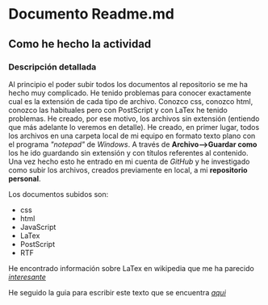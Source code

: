 # Documento Readme.md
## Como he hecho la actividad
### Descripción detallada

Al principio el poder subir todos los documentos al repositorio se me ha hecho muy complicado.
He tenido problemas para conocer exactamente cual es la extensión de cada tipo de archivo. Conozco css, conozco html, conozco las habituales pero con PostScript y con LaTex he tenido problemas. He creado, por ese motivo, los archivos sin extensión (entiendo que más adelante lo veremos en detalle).
He creado, en primer lugar, todos los archivos en una carpeta local de mi equipo en formato texto plano con el programa _"notepad"_ de _Windows_. A través de **Archivo-->Guardar como** los he ido guardando sin extensión y con títulos referentes al contenido.
Una vez hecho esto he entrado en mi cuenta de _GitHub_ y he investigado como subir los archivos, creados previamente en local, a mi **repositorio personal**.


Los documentos subidos son:
* css
* html
* JavaScript
* LaTex
* PostScript
* RTF

He encontrado información sobre LaTex en wikipedia que me ha parecido *[interesante](https://es.wikipedia.org/wiki/LaTeX)*

He seguido la guia para escribir este texto que se encuentra *_[aqui](http://www.markdowntutorial.com/)_*
